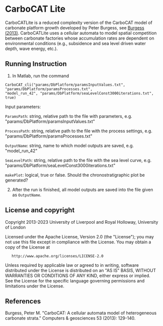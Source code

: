 # CarboCAT Lite

CarboCATLite is a reduced complexity version of the CarboCAT model of carbonate platform growth developed by Peter Burgess, see [Burgess (2013)](https://doi.org/10.1016/j.cageo.2011.08.026). CarboCATLite uses a cellular automata to model spatial competition between carbonate factories whose accumulation rates are dependent on environmental conditions (e.g., subsidence and sea level driven water depth, wave energy, etc.).

## Running Instruction

1. In Matlab, run the command

```{matlab}
CarboCAT_cli("params/DbPlatform/paramsInputValues.txt", "params/DbPlatform/paramsProcesses.txt",
"model_run_42", "params/DbPlatform/seaLevelConst3000iterations.txt", true)
```

Input parameters:

`ParamsPath`: string, relative path to the file with parameters, e.g. "params/DbPlatform/paramsInputValues.txt"

`ProcessPath`: string, relative path to the file with the process settings, e.g. "params/DbPlatform/paramsProcesses.txt"

`OutputName`: string, name to which model outputs are saved, e.g. "model_run_42"

`SeaLevelPath`: string, relative path to the file with the sea level curve, e.g. "params/DbPlatform/seaLevelConst3000iterations.txt"

`makePlot`: logical, true or false. Should the chronostratigraphic plot be generated?

2. After the run is finished, all model outputs are saved into the file given as `OutputName`.

## License and copyright

Copyright 2013-2023 University of Liverpool and Royal Holloway, University of London

   Licensed under the Apache License, Version 2.0 (the "License");
   you may not use this file except in compliance with the License.
   You may obtain a copy of the License at

       http://www.apache.org/licenses/LICENSE-2.0

   Unless required by applicable law or agreed to in writing, software
   distributed under the License is distributed on an "AS IS" BASIS,
   WITHOUT WARRANTIES OR CONDITIONS OF ANY KIND, either express or implied.
   See the License for the specific language governing permissions and
   limitations under the License.

## References

   Burgess, Peter M. "CarboCAT: A cellular automata model of heterogeneous carbonate strata." Computers & geosciences 53 (2013): 129-140.
